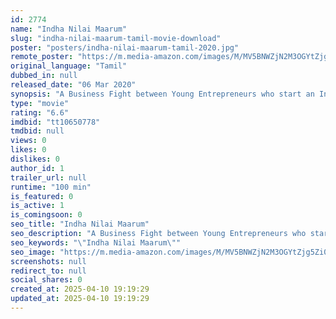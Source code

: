 ```yaml
---
id: 2774
name: "Indha Nilai Maarum"
slug: "indha-nilai-maarum-tamil-movie-download"
poster: "posters/indha-nilai-maarum-tamil-2020.jpg"
remote_poster: "https://m.media-amazon.com/images/M/MV5BNWZjN2M3OGYtZjg5Zi00MzU2LWFkZDctYWNhYjc3MGI1ZDMxXkEyXkFqcGdeQXVyNDgzODc1NDk@._V1_SX300.jpg"
original_language: "Tamil"
dubbed_in: null
released_date: "06 Mar 2020"
synopsis: "A Business Fight between Young Entrepreneurs who start an Internet Radio Station, and A Magazine Publishing Corporate. The Internet Radio station hosts a Talk show on Marriage and Matrimony which kindles crazy thoughts among the p..."
type: "movie"
rating: "6.6"
imdbid: "tt10650778"
tmdbid: null
views: 0
likes: 0
dislikes: 0
author_id: 1
trailer_url: null
runtime: "100 min"
is_featured: 0
is_active: 1
is_comingsoon: 0
seo_title: "Indha Nilai Maarum"
seo_description: "A Business Fight between Young Entrepreneurs who start an Internet Radio Station, and A Magazine Publishing Corporate. The Internet Radio station hosts a Talk show on Marriage and Matrimony which kindles crazy thoughts among the p..."
seo_keywords: "\"Indha Nilai Maarum\""
seo_image: "https://m.media-amazon.com/images/M/MV5BNWZjN2M3OGYtZjg5Zi00MzU2LWFkZDctYWNhYjc3MGI1ZDMxXkEyXkFqcGdeQXVyNDgzODc1NDk@._V1_SX300.jpg"
screenshots: null
redirect_to: null
social_shares: 0
created_at: 2025-04-10 19:19:29
updated_at: 2025-04-10 19:19:29
---
```


